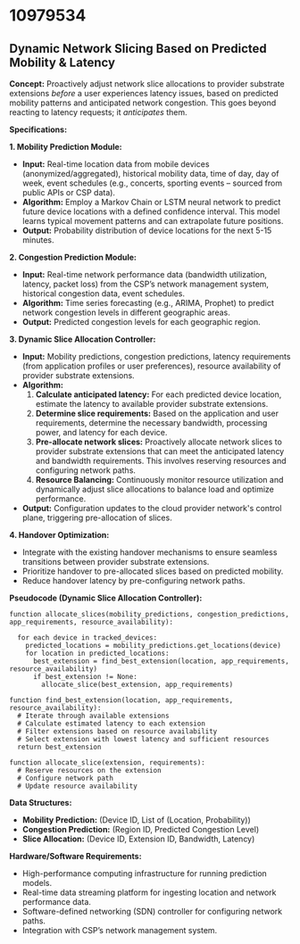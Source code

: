 # 10979534

## Dynamic Network Slicing Based on Predicted Mobility & Latency

**Concept:** Proactively adjust network slice allocations to provider substrate extensions *before* a user experiences latency issues, based on predicted mobility patterns and anticipated network congestion. This goes beyond reacting to latency requests; it *anticipates* them.

**Specifications:**

**1. Mobility Prediction Module:**

*   **Input:** Real-time location data from mobile devices (anonymized/aggregated), historical mobility data, time of day, day of week, event schedules (e.g., concerts, sporting events – sourced from public APIs or CSP data).
*   **Algorithm:** Employ a Markov Chain or LSTM neural network to predict future device locations with a defined confidence interval. This model learns typical movement patterns and can extrapolate future positions.
*   **Output:** Probability distribution of device locations for the next 5-15 minutes.

**2. Congestion Prediction Module:**

*   **Input:** Real-time network performance data (bandwidth utilization, latency, packet loss) from the CSP’s network management system, historical congestion data, event schedules.
*   **Algorithm:** Time series forecasting (e.g., ARIMA, Prophet) to predict network congestion levels in different geographic areas.
*   **Output:** Predicted congestion levels for each geographic region.

**3. Dynamic Slice Allocation Controller:**

*   **Input:** Mobility predictions, congestion predictions, latency requirements (from application profiles or user preferences), resource availability of provider substrate extensions.
*   **Algorithm:**
    1.  **Calculate anticipated latency:** For each predicted device location, estimate the latency to available provider substrate extensions.
    2.  **Determine slice requirements:** Based on the application and user requirements, determine the necessary bandwidth, processing power, and latency for each device.
    3.  **Pre-allocate network slices:**  Proactively allocate network slices to provider substrate extensions that can meet the anticipated latency and bandwidth requirements. This involves reserving resources and configuring network paths.
    4.  **Resource Balancing:** Continuously monitor resource utilization and dynamically adjust slice allocations to balance load and optimize performance.
*   **Output:** Configuration updates to the cloud provider network's control plane, triggering pre-allocation of slices.

**4. Handover Optimization:**

*   Integrate with the existing handover mechanisms to ensure seamless transitions between provider substrate extensions. 
*   Prioritize handover to pre-allocated slices based on predicted mobility.
*   Reduce handover latency by pre-configuring network paths.

**Pseudocode (Dynamic Slice Allocation Controller):**

```
function allocate_slices(mobility_predictions, congestion_predictions, app_requirements, resource_availability):

  for each device in tracked_devices:
    predicted_locations = mobility_predictions.get_locations(device)
    for location in predicted_locations:
      best_extension = find_best_extension(location, app_requirements, resource_availability)
      if best_extension != None:
        allocate_slice(best_extension, app_requirements)

function find_best_extension(location, app_requirements, resource_availability):
  # Iterate through available extensions
  # Calculate estimated latency to each extension
  # Filter extensions based on resource availability
  # Select extension with lowest latency and sufficient resources
  return best_extension

function allocate_slice(extension, requirements):
  # Reserve resources on the extension
  # Configure network path
  # Update resource availability
```

**Data Structures:**

*   **Mobility Prediction:** (Device ID, List of (Location, Probability))
*   **Congestion Prediction:** (Region ID, Predicted Congestion Level)
*   **Slice Allocation:** (Device ID, Extension ID, Bandwidth, Latency)

**Hardware/Software Requirements:**

*   High-performance computing infrastructure for running prediction models.
*   Real-time data streaming platform for ingesting location and network performance data.
*   Software-defined networking (SDN) controller for configuring network paths.
*   Integration with CSP’s network management system.